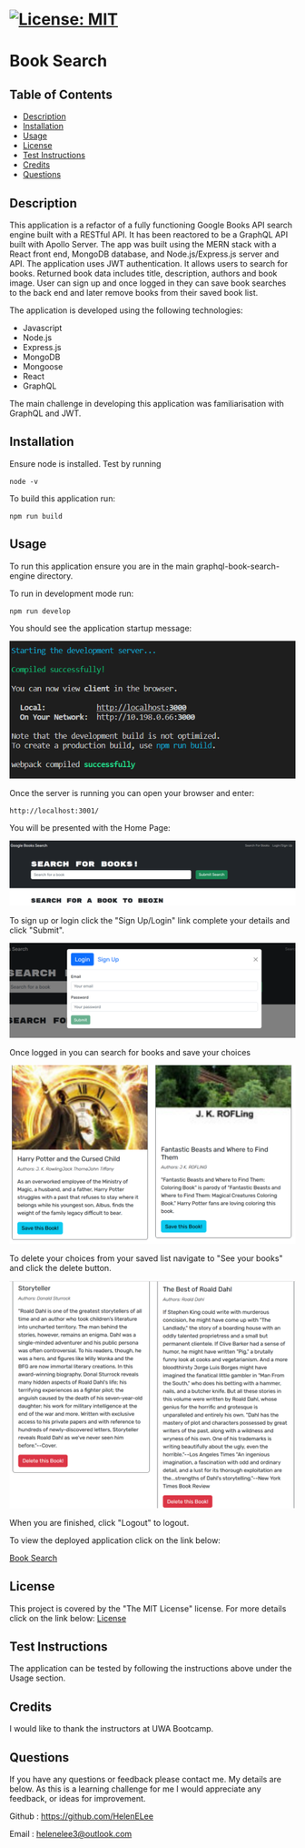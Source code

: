 
  # [![License: MIT](https://img.shields.io/badge/License-MIT-yellow.svg)](https://opensource.org/licenses/MIT)

  # Book Search

  ## Table of Contents
 - [Description](#description)
 - [Installation](#installation)
 - [Usage](#usage)
 - [License](#license)
 - [Test Instructions](#test-instructions)
 - [Credits](#credits)
 - [Questions](#questions)
  
  ## Description
  This application is a refactor of a fully functioning Google Books API search engine built with a RESTful API. It has been reactored to be a GraphQL API built with Apollo Server. The app was built using the MERN stack with a React front end, MongoDB database, and Node.js/Express.js server and API. The application uses JWT authentication. It allows users to search for books. Returned book data includes title, description, authors and book image. User can sign up and once logged in they can save book searches to the back end and later remove books from their saved book list. 
  
  The application is developed using the following technologies:
  - Javascript
  - Node.js
  - Express.js
  - MongoDB
  - Mongoose
  - React
  - GraphQL

  The main challenge in developing this application was familiarisation with GraphQL and JWT. 


  ## Installation
  Ensure node is installed. Test by running 
  ```
  node -v
  ```

  To build this application run:
  ```
  npm run build
  ```

  

  ## Usage
  To run this application ensure you are in the main graphql-book-search-engine directory. 
  
  To run in development mode run:
  ```
  npm run develop
  ```


You should see the application startup message:

![Here is a screenshot showing the server started.](./images/server-start.png)

Once the server is running you can open your browser and enter:
```
http://localhost:3001/

```

You will be presented with the Home Page:

![Here is a screenshot showing the home page.](./images/home.png)

To sign up or login click the "Sign Up/Login" link complete your details and click "Submit".

![Here is a screenshot showing the login/signup page.](./images/signup.png)

Once logged in you can search for books and save your choices

![Here is a screenshot showing the save option.](./images/save.png)

To delete your choices from your saved list navigate to "See your books" and click the delete button.

![Here is a screenshot showing the delete option.](./images/delete.png)

When you are finished, click "Logout" to logout.

To view the deployed application click on the link below:

[Book Search](https://shrouded-tundra-27955.herokuapp.com/)


  ## License
  This project is covered by the "The MIT License" license.
  For more details click on the link below:
  [License](https://opensource.org/licenses/MIT)
  
  
  ## Test Instructions
  The application can be tested by following the instructions above under the Usage section.


  ## Credits
  I would like to thank the instructors at UWA Bootcamp. 
  
  ## Questions
 If you have any questions or feedback please contact me. My details are below. As this is a learning challenge for me I would appreciate any feedback, or ideas for improvement.

 Github : https://github.com/HelenELee 

 Email : helenelee3@outlook.com
  
